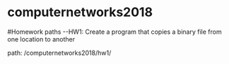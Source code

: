 # computernetworks2018

#Homework paths
--HW1: Create a program that copies a binary file from one location to another

path: /computernetworks2018/hw1/

